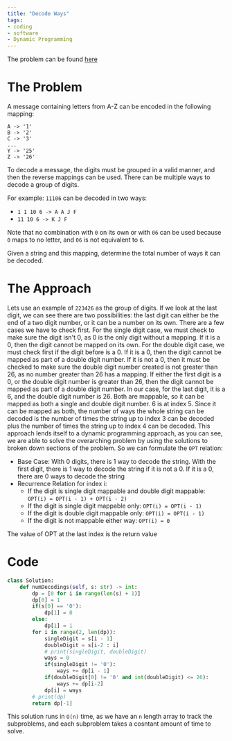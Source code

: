 ```yaml
---
title: "Decode Ways"
tags:
- coding
- software
- Dynamic Programming
---
```


The problem can be found [here](https://leetcode.com/problems/decode-ways/)

# The Problem
A message containing letters from A-Z can be encoded in the following mapping:
```
A -> '1'
B -> '2'
C -> '3'
...
Y -> '25'
Z -> '26'
```
To decode a message, the digits must be grouped in a valid manner, and then the reverse mappings can be used. There can be multiple ways to decode a group of digits.

For example: `11106` can be decoded in two ways:
- `1 1 10 6 -> A A J F`
- `11 10 6 -> K J F`

Note that no combination with `0` on its own or with `06` can be used because `0` maps to no letter, and `06` is not equivalent to `6`.

Given a string and this mapping, determine the total number of ways it can be decoded.

# The Approach
Lets use an example of `223426` as the group of digits. If we look at the last digit, we can see there are two possibilities: the last digit can either be the end of a two digit number, or it can be a number on its own. There are a few cases we have to check first. For the single digit case, we must check to make sure the digit isn't 0, as 0 is the only digit without a mapping. If it is a 0, then the digit cannot be mapped on its own. For the double digit case, we must check first if the digit before is a 0. If it is a 0, then the digit cannot be mapped as part of a double digit number. If it is not a 0, then it must be checked to make sure the double digit number created is not greater than 26, as no number greater than 26 has a mapping. If either the first digit is a 0, or the double digit number is greater than 26, then the digit cannot be mapped as part of a double digit number. In our case, for the last digit, it is a 6, and the double digit number is 26. Both are mappable, so it can be mapped as both a single and double digit number. 6 is at index 5. Since it can be mapped as both, the number of ways the whole string can be decoded is the number of times the string up to index 3 can be decoded plus the number of times the string up to index 4 can be decoded. This approach lends itself to a dynamic programming approach, as you can see, we are able to solve the overarching problem by using the solutions to broken down sections of the problem. So we can formulate the `OPT` relation:
- Base Case: With 0 digits, there is 1 way to decode the string. With the first digit, there is 1 way to decode the string if it is not a 0. If it is a 0, there are 0 ways to decode the string
- Recurrence Relation for index i:
  - If the digit is single digit mappable and double digit mappable: `OPT(i) = OPT(i - 1) + OPT(i - 2)`
  - If the digit is single digit mappable only: `OPT(i) = OPT(i - 1)`
  - If the digit is double digit mappable only: `OPT(i) = OPT(i - 1)`
  - If the digit is not mappable either way: `OPT(i) = 0`

The value of OPT at the last index is the return value

# Code
```py
class Solution:
    def numDecodings(self, s: str) -> int:
        dp = [0 for i in range(len(s) + 1)]
        dp[0] = 1
        if(s[0] == '0'):
            dp[1] = 0
        else:
            dp[1] = 1
        for i in range(2, len(dp)):
            singleDigit = s[i - 1]
            doubleDigit = s[i-2 : i]
            # print(singleDigit, doubleDigit)
            ways = 0
            if(singleDigit != '0'):
                ways += dp[i - 1]
            if(doubleDigit[0] != '0' and int(doubleDigit) <= 26):
                ways += dp[i-2]
            dp[i] = ways
        # print(dp)
        return dp[-1]
```
This solution runs in `O(n)` time, as we have an `n` length array to track the subproblems, and each subproblem takes a cosntant amount of time to solve.